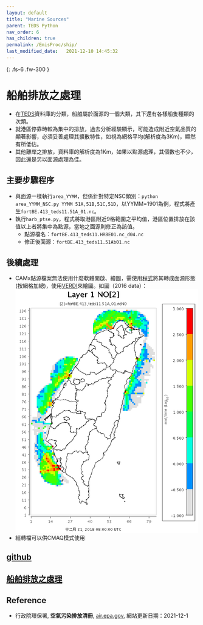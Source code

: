 ```yaml
---
layout: default
title: "Marine Sources"
parent: TEDS Python
nav_order: 6
has_children: true
permalink: /EmisProc/ship/
last_modified_date:   2021-12-10 14:45:32
---
```


{: .fs-6 .fw-300 }

# 船舶排放之處理
- 在[TEDS](https://air.epa.gov.tw/EnvTopics/AirQuality_6.aspx)資料庫的分類，船舶屬於面源的一個大類，其下還有各樣船隻種類的次類。
- 就港區停靠時較為集中的排放，過去分析經驗顯示，可能造成附近空氣品質的顯著影響，必須妥善處理其擴散特性，如視為網格平均(解析度為3Km)，顯然有所低估。
- 其他離岸之排放，資料庫的解析度為1Km，如果以點源處理，其個數也不少，因此還是另以面源處理為佳。

## 主要步驟程序
- 與面源一樣執行`area_YYMM`，但係針對特定NSC類別：`python area_YYMM_NSC.py YYMM 51A,51B,51C,51D`，以YYMM=1901為例，程式將產生`fortBE.413_teds11.51A_01.nc`。
- 執行`harb_ptse.py`，程式將取港區附近9格範圍之平均值，港區位置排放在該值以上者將集中為點源，當地之面源則修正為該值。
  - 點源檔名：`fortBE.413_teds11.HRBE01.nc_d04.nc`
  - 修正後面源：`fortBE.413_teds11.51Ab01.nc`

## 後續處理
- CAMx點源檔案無法使用什麼軟體開啟、繪圖，需使用[程式](https://github.com/sinotec2/TEDS_PTSE/blob/main/pt2em_d04.py)將其轉成面源形態(按網格加總)，使用[VERDI](https://github.com/CEMPD/VERDI/blob/master/doc/User_Manual/VERDI_ch01.md)來繪圖。如圖（2016 data）：
![](https://github.com/sinotec2/Focus-on-Air-Quality/raw/main/assets/images/ships_NO.PNG)
- 經轉檔可以供CMAQ模式使用

## [github](https://github.com/sinotec2/TEDS_ship/)
## [船舶排放之處理](https://sinotec2.github.io/Focus-on-Air-Quality/EmisProc/ship/)

## Reference
- 行政院環保署, **空氣污染排放清冊**, [air.epa.gov](https://air.epa.gov.tw/EnvTopics/AirQuality_6.aspx), 網站更新日期：2021-12-1